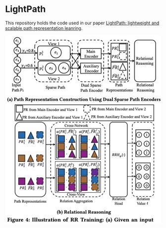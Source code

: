 # LightPath

This repository holds the code used in our paper [LightPath: lightweight and scalable path representation leanring](https://dl.acm.org/doi/10.1145/3580305.3599415).

![image](https://github.com/Sean-Bin-Yang/Path-Representation-Learning-Library/blob/master/LightPath/Fig7.png)


